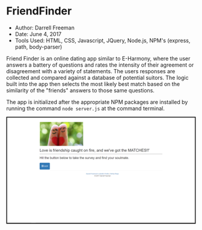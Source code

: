 # FriendFinder

- Author:  Darrell Freeman
- Date: June 4, 2017
- Tools Used:  HTML, CSS, Javascript, JQuery, Node.js, NPM's (express, path, body-parser)

Friend Finder is an online dating app similar to E-Harmony, where the user answers a battery of questions and rates the intensity of their agreement or disagreement with a variety of statements.  The users responses are collected and compared against a database of potential suitors.  The logic built into the app then selects the most likely best match based on the similarity of the "friends" answers to those same questions.  

The app is initialized after the appropriate NPM packages are installed by running the command `node server.js` at the command terminal.

<p align="center">
  <img src="app/public/images/screen1.png" width="500" border="2px solid black"/>
</p>
